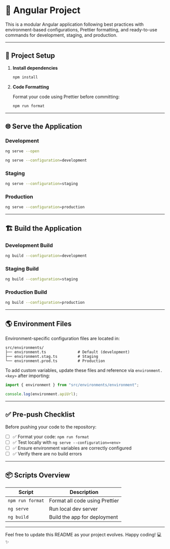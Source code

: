 # 🚀 Angular Project

This is a modular Angular application following best practices with environment-based configurations, Prettier formatting, and ready-to-use commands for development, staging, and production.

---

## 📁 Project Setup

1. **Install dependencies**

    ```bash
    npm install
    ```

2. **Code Formatting**

    Format your code using Prettier before committing:

    ```bash
    npm run format
    ```

---

## 🌐 Serve the Application

### Development

```bash
ng serve --open
```

```bash
ng serve --configuration=development
```

### Staging

```bash
ng serve --configuration=staging
```

### Production

```bash
ng serve --configuration=production
```

---

## 🏗️ Build the Application

### Development Build

```bash
ng build --configuration=development
```

### Staging Build

```bash
ng build --configuration=staging
```

### Production Build

```bash
ng build --configuration=production
```

---

## 🌎 Environment Files

Environment-specific configuration files are located in:

```
src/environments/
├── environment.ts              # Default (development)
├── environment.stag.ts         # Staging
└── environment.prod.ts         # Production
```

To add custom variables, update these files and reference via `environment.<key>` after importing:

```ts
import { environment } from "src/environments/environment";

console.log(environment.apiUrl);
```

---

## ✅ Pre-push Checklist

Before pushing your code to the repository:

- [ ] ✅ Format your code: `npm run format`
- [ ] ✅ Test locally with `ng serve --configuration=<env>`
- [ ] ✅ Ensure environment variables are correctly configured
- [ ] ✅ Verify there are no build errors

---

## 📦 Scripts Overview

| Script           | Description                    |
| ---------------- | ------------------------------ |
| `npm run format` | Format all code using Prettier |
| `ng serve`       | Run local dev server           |
| `ng build`       | Build the app for deployment   |

---

Feel free to update this README as your project evolves. Happy coding! 💻✨
